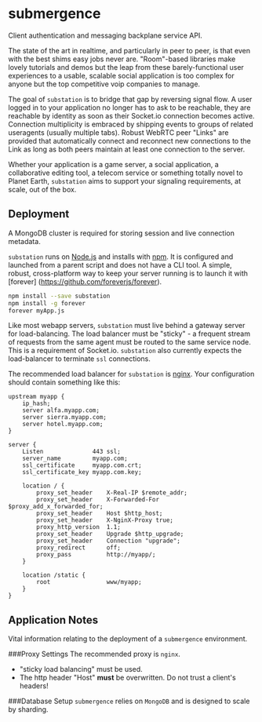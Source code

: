 submergence
===========
Client authentication and messaging backplane service API.

The state of the art in realtime, and particularly in peer to peer, is that even with the best shims
easy jobs never are. "Room"-based libraries make lovely tutorials and demos but the leap from these
barely-functional user experiences to a usable, scalable social application is too complex for
anyone but the top competitive voip companies to manage.

The goal of `substation` is to bridge that gap by reversing signal flow. A user logged in to your
application no longer has to ask to be reachable, they are reachable by identity as soon as their
Socket.io connection becomes active. Connection multiplicity is embraced by shipping events to
groups of related useragents (usually multiple tabs). Robust WebRTC peer "Links" are provided that
automatically connect and reconnect new connections to the Link as long as both peers maintain at
least one connection to the server.

Whether your application is a game server, a social application, a collaborative editing tool, a
telecom service or something totally novel to Planet Earth, `substation` aims to support your
signaling requirements, at scale, out of the box.

Deployment
----------
A MongoDB cluster is required for storing session and live connection metadata.

`substation` runs on [Node.js](https://nodejs.org/) and installs with [npm](https://www.npmjs.com/).
It is configured and launched from a parent script and does not have a CLI tool. A simple, robust,
cross-platform way to keep your server running is to launch it with [forever]
(https://github.com/foreverjs/forever).
```bash
npm install --save substation
npm install -g forever
forever myApp.js
```

Like most webapp servers, `substation` must live behind a gateway server for load-balancing. The
load balancer must be "sticky" - a frequent stream of requests from the same agent must be routed to
the same service node. This is a requirement of Socket.io. `substation` also currently expects the
load-balancer to terminate `ssl` connections.

The recommended load balancer for `substation` is [nginx](http://nginx.org/). Your configuration
should contain something like this:
```
upstream myapp {
    ip_hash;
    server alfa.myapp.com;
    server sierra.myapp.com;
    server hotel.myapp.com;
}

server {
    Listen              443 ssl;
    server_name         myapp.com;
    ssl_certificate     myapp.com.crt;
    ssl_certificate_key myapp.com.key;

    location / {
        proxy_set_header    X-Real-IP $remote_addr;
        proxy_set_header    X-Forwarded-For $proxy_add_x_forwarded_for;
        proxy_set_header    Host $http_host;
        proxy_set_header    X-NginX-Proxy true;
        proxy_http_version  1.1;
        proxy_set_header    Upgrade $http_upgrade;
        proxy_set_header    Connection "upgrade";
        proxy_redirect      off;
        proxy_pass          http://myapp/;
    }

    location /static {
        root                www/myapp;
    }
}
```

Application Notes
-----------------
Vital information relating to the deployment of a `submergence` environment.

###Proxy Settings
The recommended proxy is `nginx`.
 * "sticky load balancing" must be used.
 * The http header "Host" **must** be overwritten. Do not trust a client's headers!

###Database Setup
`submergence` relies on `MongoDB` and is designed to scale by sharding.

